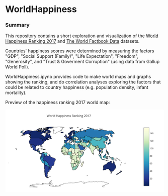 # WorldHappiness

### Summary
This repository contains a short exploration and visualization of the [World Happiness Ranking 2017](https://www.kaggle.com/unsdsn/world-happiness) and [The World Factbook Data](https://www.kaggle.com/fernandol/countries-of-the-world) datasets. 

Countries' happiness scores were determined by measuring the factors "GDP", "Social Support (Family)", "Life Expectation", "Freedom", "Generosity", and "Trust & Goverment Corruption" (using data from Gallup World Poll). 

WorldHappiness.ipynb provides code to make world maps and graphs showing the ranking, and do correlation analyses exploring the factors that could be related to country happiness (e.g. population density, infant mortality).  

Preview of the happiness ranking 2017 world map:

![World Happiness ranking 2017](images/HappyRankingMap2017.png)

